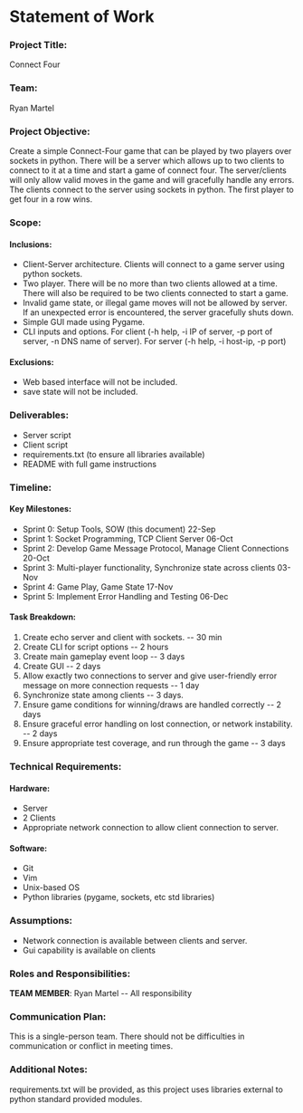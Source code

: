 # Statement of Work

### Project Title:
Connect Four

### Team:
Ryan Martel

### Project Objective:
Create a simple Connect-Four game that can be played by two players over sockets 
in python. There will be a server which allows up to two clients to connect to it at a time and start a game of connect four. The server/clients will only allow valid moves in the game and will gracefully handle any errors. The clients connect to the server using sockets in python. The first player to get four in a row wins.

### Scope:

#### Inclusions:
* Client-Server architecture. Clients will connect to a game server using python sockets.
* Two player. There will be no more than two clients allowed at a time. There will also be 
required to be two clients connected to start a game.
* Invalid game state, or illegal game moves will not be allowed by server. If an unexpected 
error is encountered, the server gracefully shuts down.
* Simple GUI made using Pygame.
* CLI inputs and options. For client (-h help, -i IP of server, -p port of server, -n DNS name of server). For server (-h help, -i host-ip, -p port)

#### Exclusions:
* Web based interface will not be included.
* save state will not be included.

### Deliverables:

* Server script
* Client script
* requirements.txt (to ensure all libraries available)
* README with full game instructions

### Timeline:

#### Key Milestones:

* Sprint 0: Setup Tools, SOW (this document) 22-Sep
* Sprint 1: Socket Programming, TCP Client Server 06-Oct
* Sprint 2: Develop Game Message Protocol, Manage Client Connections 20-Oct
* Sprint 3: Multi-player functionality, Synchronize state across clients 03-Nov
* Sprint 4: Game Play, Game State 17-Nov
* Sprint 5: Implement Error Handling and Testing 06-Dec

#### Task Breakdown:

1. Create echo server and client with sockets. -- 30 min
2. Create CLI for script options -- 2 hours
3. Create main gameplay event loop -- 3 days
4. Create GUI -- 2 days
5. Allow exactly two connections to server and give user-friendly error message on more connection requests -- 1 day
6. Synchronize state among clients -- 3 days.
7. Ensure game conditions for winning/draws are handled correctly -- 2 days
8. Ensure graceful error handling on lost connection, or network instability. -- 2 days
9. Ensure appropriate test coverage, and run through the game -- 3 days

### Technical Requirements:

#### Hardware:

* Server
* 2 Clients 
* Appropriate network connection to allow client connection to server.

#### Software:

* Git
* Vim
* Unix-based OS
* Python libraries (pygame, sockets, etc std libraries)

### Assumptions:

* Network connection is available between clients and server. 
* Gui capability is available on clients

### Roles and Responsibilities:

**TEAM MEMBER**: Ryan Martel -- All responsibility

### Communication Plan:

This is a single-person team. There should not be difficulties in communication or conflict in meeting times.

### Additional Notes:

requirements.txt will be provided, as this project uses libraries external to python standard provided modules. 

